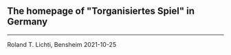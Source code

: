 The homepage of "Torganisiertes Spiel" in Germany
--------


--------
Roland T. Lichti, Bensheim 2021-10-25
